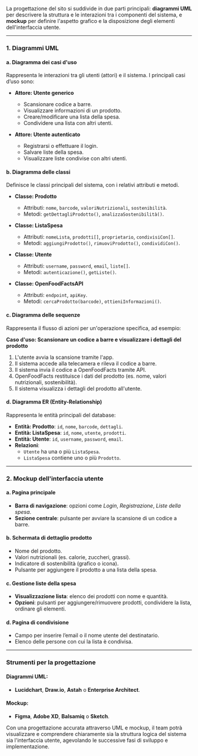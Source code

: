 La progettazione del sito si suddivide in due parti principali: **diagrammi UML** per descrivere la struttura e le interazioni tra i componenti del sistema, e **mockup** per definire l'aspetto grafico e la disposizione degli elementi dell'interfaccia utente.

---

### **1. Diagrammi UML**

#### **a. Diagramma dei casi d'uso**  
Rappresenta le interazioni tra gli utenti (attori) e il sistema. I principali casi d’uso sono:  

- **Attore: Utente generico**  
  - Scansionare codice a barre.  
  - Visualizzare informazioni di un prodotto.  
  - Creare/modificare una lista della spesa.  
  - Condividere una lista con altri utenti.  

- **Attore: Utente autenticato**  
  - Registrarsi o effettuare il login.  
  - Salvare liste della spesa.  
  - Visualizzare liste condivise con altri utenti.  

#### **b. Diagramma delle classi**  
Definisce le classi principali del sistema, con i relativi attributi e metodi.  

- **Classe: Prodotto**  
  - Attributi: `nome`, `barcode`, `valoriNutrizionali`, `sostenibilità`.  
  - Metodi: `getDettagliProdotto()`, `analizzaSostenibilità()`.  

- **Classe: ListaSpesa**  
  - Attributi: `nomeLista`, `prodotti[]`, `proprietario`, `condivisiCon[]`.  
  - Metodi: `aggiungiProdotto()`, `rimuoviProdotto()`, `condividiCon()`.  

- **Classe: Utente**  
  - Attributi: `username`, `password`, `email`, `liste[]`.  
  - Metodi: `autenticazione()`, `getListe()`.  

- **Classe: OpenFoodFactsAPI**  
  - Attributi: `endpoint`, `apiKey`.  
  - Metodi: `cercaProdotto(barcode)`, `ottieniInformazioni()`.  

#### **c. Diagramma delle sequenze**  
Rappresenta il flusso di azioni per un'operazione specifica, ad esempio:  

**Caso d'uso: Scansionare un codice a barre e visualizzare i dettagli del prodotto**  
1. L'utente avvia la scansione tramite l'app.  
2. Il sistema accede alla telecamera e rileva il codice a barre.  
3. Il sistema invia il codice a OpenFoodFacts tramite API.  
4. OpenFoodFacts restituisce i dati del prodotto (es. nome, valori nutrizionali, sostenibilità).  
5. Il sistema visualizza i dettagli del prodotto all'utente.  

#### **d. Diagramma ER (Entity-Relationship)**  
Rappresenta le entità principali del database:  
- **Entità: Prodotto**: `id`, `nome`, `barcode`, `dettagli`.  
- **Entità: ListaSpesa**: `id`, `nome`, `utente`, `prodotti`.  
- **Entità: Utente**: `id`, `username`, `password`, `email`.  
- **Relazioni**:  
  - `Utente` ha una o più `ListaSpesa`.  
  - `ListaSpesa` contiene uno o più `Prodotto`.  

---

### **2. Mockup dell'interfaccia utente**  

#### **a. Pagina principale**  
- **Barra di navigazione**: opzioni come *Login*, *Registrazione*, *Liste della spesa*.  
- **Sezione centrale**: pulsante per avviare la scansione di un codice a barre.  

#### **b. Schermata di dettaglio prodotto**  
- Nome del prodotto.  
- Valori nutrizionali (es. calorie, zuccheri, grassi).  
- Indicatore di sostenibilità (grafico o icona).  
- Pulsante per aggiungere il prodotto a una lista della spesa.  

#### **c. Gestione liste della spesa**  
- **Visualizzazione lista**: elenco dei prodotti con nome e quantità.  
- **Opzioni**: pulsanti per aggiungere/rimuovere prodotti, condividere la lista, ordinare gli elementi.  

#### **d. Pagina di condivisione**  
- Campo per inserire l’email o il nome utente del destinatario.  
- Elenco delle persone con cui la lista è condivisa.  

---

### **Strumenti per la progettazione**

#### **Diagrammi UML**:  
- **Lucidchart**, **Draw.io**, **Astah** o **Enterprise Architect**.  

#### **Mockup**:  
- **Figma**, **Adobe XD**, **Balsamiq** o **Sketch**.  

Con una progettazione accurata attraverso UML e mockup, il team potrà visualizzare e comprendere chiaramente sia la struttura logica del sistema sia l'interfaccia utente, agevolando le successive fasi di sviluppo e implementazione.
